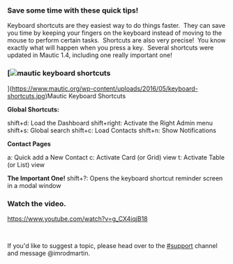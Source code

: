 ### Save some time with these quick tips!

Keyboard shortcuts are they easiest way to do things faster.  They can save you time by keeping your fingers on the keyboard instead of moving to the mouse to perform certain tasks.  Shortcuts are also very precise!  You know exactly what will happen when you press a key.  Several shortcuts were updated in Mautic 1.4, including one really important one!



### [![mautic keyboard shortcuts](https://www.mautic.org/wp-content/uploads/2016/05/keyboard-shortcuts-1024x648.jpg)
](https://www.mautic.org/wp-content/uploads/2016/05/keyboard-shortcuts.jpg)Mautic Keyboard Shortcuts

**Global Shortcuts:**

shift+d: Load the Dashboard
shift+right: Activate the Right Admin menu
shift+s: Global search
shift+c: Load Contacts
shift+n: Show Notifications

**Contact Pages**

a: Quick add a New Contact
c: Activate Card (or Grid) view
t: Activate Table (or List) view

**The Important One!**
shift+?: Opens the keyboard shortcut reminder screen in a modal window

### Watch the video.

https://www.youtube.com/watch?v=g_CX4iqjB18

 

If you'd like to suggest a topic, please head over to the [#support](https://discord.gg/mautic) channel and message @imrodmartin.